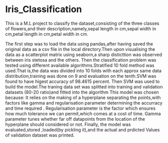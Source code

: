 # Iris_Classification
This is a M.L project to classify the dataset,consisting of the three classes of flowers,and their description,namely,sepal length in cm,sepal width in cm,petal length in cm,petal width in cm.

The first step was to load the data using pandas,after having saved the original data as a csv file in the local directory.Then upon visualising the data as a scatterplot matrix using seaborn,a sharp disticttion was observed between iris stetosa and the others. 
Then the classification problem was tested using different available algorithms.Stratified 10 fold method was used.That is,the data was divided into 10 folds with each approx same data distribution,training was done on 9 and evaluation on the tenth.SVM was found to have higest accuracy of 98.4615 percent.
Then SVM was used to build the model.The traning data set was splitted into training and validation datasets (80-20 ratio)and fitted into the algorithm
This model was chosen because:
It relies on the making of a hyperplane separating the points,with factors like gamma and regularisation parameter determining the accurracy and time required .
Regularisation parameter is the factor which ensures how much tolerance we can permit,which comes at a cost of time.
Gamma parameter tunes whether far off datapoints from the location of the hyperplane should considered or not.
Finally, the model was evaluated,stored ,loaded(by pickling it),and the actual and prdicted Values of validation dataset was printed.
